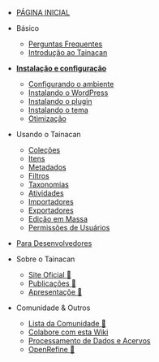 * [PÁGINA INICIAL](/pt-br/README.md)

* Básico
    * [Perguntas Frequentes](/pt-br/faq.md)
    * [Introdução ao Tainacan](/pt-br/introduction.md)
* [**Instalação e configuração**](/pt-br/instalacao.md)
    * [Configurando o ambiente](/pt-br/xampp)
    * [Instalando o WordPress](/pt-br/wordpress)
    * [Instalando o plugin](/pt-br/tainacan)
    * [Instalando o tema](/pt-br/theme)
    * [Otimização](/pt-br/optimization)
* Usando o Tainacan
    * [Coleções](/pt-br/collections.md)
    * [Itens](/pt-br/items.md)
    * [Metadados](/pt-br/metadata.md)
    * [Filtros](/pt-br/filters.md)
    * [Taxonomias](/pt-br/taxonomies.md)
    * [Atividades](/pt-br/activities.md)
    * [Importadores](/pt-br/importers.md)
    * [Exportadores](/pt-br/exporters.md)
    * [Edição em Massa](/pt-br/bulk-edition)
    * [Permissões de Usuários](/pt-br/user-permission.md)
* [Para Desenvolvedores](/pt-br/dev/)
* Sobre o Tainacan
    * [Site Oficial :link:](https://tainacan.org/ ':ignore')
    * [Publicações :link:](http://pesquisa.medialab.ufg.br/artigos/ ':ignore')
    * [Apresentaçõe :link:](https://wiki.tainacan.org/index.php?title=Apresenta%C3%A7%C3%B5es ':ignore')
* Comunidade & Outros
    * [Lista da Comunidade :link:](https://lists.riseup.net/www/subscribe/tainacan ':ignore')
    * [Colabore com esta Wiki](/pt-br/improve-this-wiki.md)
    * [Processamento de Dados e Acervos](/pt-br/data-processing.md)
    * [OpenRefine :link:](http://openrefine.org/ ':ignore')
 